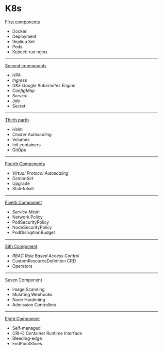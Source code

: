 # K8s


<a href="# k8s " target="_blank">First components </a>

- Docker 
- Deployment
- Replica Set
- Pods
- Kubectl run nginx
______________________
<a href="https://github.com/uracilo/DevSecOps/tree/master/tools/k8s/1" target="_blank">Second components</a>

- *HPA* 
- *Ingress*
- *GKE Google Kubernetes Engine*
- *ConfigMap*
- *Service*
- Job
- Secret
______________________
<a href="https://github.com/uracilo/DevSecOps/tree/master/tools/k8s/2" target="_blank">Thirth parth</a>

- *Helm*
- *Cluster Autoscaling*
- Volumes
- Init containers
- GitÓps
______________________
<a href="https://github.com/uracilo/DevSecOps/tree/master/tools/k8s/3" target="_blank">Fourth Components</a>

- *Virtual Protocol Autoscaling*  
- *DemonSet*
- Upgrade
- Statefulset
______________________
<a href="https://github.com/uracilo/DevSecOps/tree/master/tools/k8s/4" target="_blank">Fiveth Component</a>

- *Service Mesh*
- Network Policy
- PodSecurityPolicy
- NodeSecurityPolicy
- PodDisruptionBudget
______________________
<a href="https://github.com/uracilo/DevSecOps/tree/master/tools/k8s/5" target="_blank">Sith Component</a>

- *RBAC Role Based Access Control*
- CustomResourceDefinition CRD
- Operators
______________________
<a href="https://github.com/uracilo/DevSecOps/tree/master/tools/k8s/6" target="_blank">Seven Component</a>

- Image Scanning
- Mutating Webhooks
- Node Hardening
- Admission Controllers
______________________
<a href="https://github.com/uracilo/DevSecOps/tree/master/tools/k8s/7" target="_blank">Eight Component</a>

- Self-managed
- CRI-O Container Runtime Interface
- Bleeding-edge
- EndPointSlices

